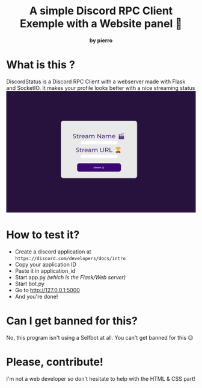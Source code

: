 <div align="center">
    <br>
    <h1>
        A simple Discord RPC Client Exemple with a Website panel 🍿
    </h1>
    <strong>by pierro</strong>
</div>

# What is this ? 
DiscordStatus is a Discord RPC Client with a webserver made with Flask and SocketIO. It makes your profile looks better with a nice streaming status 
![WebS](ss.png)
# How to test it? 
* Create a discord application at `https://discord.com/developers/docs/intro`
* Copy your application ID
* Paste it in application_id
* Start app.py *(which is the Flask/Web server)*
* Start bot.py
* Go to http://127.0.0.1:5000 
* And you're done!
# Can I get banned for this?
No, this program isn't using a Selfbot at all. You can't get banned for this 😉

# Please, contribute! 
I'm not a web developer so don't hesitate to help with the HTML & CSS part! 